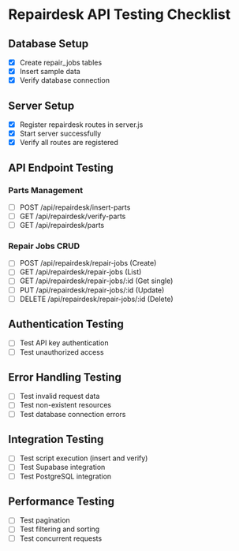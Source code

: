 # Repairdesk API Testing Checklist

## Database Setup
- [x] Create repair_jobs tables
- [x] Insert sample data
- [x] Verify database connection

## Server Setup
- [x] Register repairdesk routes in server.js
- [x] Start server successfully
- [x] Verify all routes are registered

## API Endpoint Testing

### Parts Management
- [ ] POST /api/repairdesk/insert-parts
- [ ] GET /api/repairdesk/verify-parts
- [ ] GET /api/repairdesk/parts

### Repair Jobs CRUD
- [ ] POST /api/repairdesk/repair-jobs (Create)
- [ ] GET /api/repairdesk/repair-jobs (List)
- [ ] GET /api/repairdesk/repair-jobs/:id (Get single)
- [ ] PUT /api/repairdesk/repair-jobs/:id (Update)
- [ ] DELETE /api/repairdesk/repair-jobs/:id (Delete)

## Authentication Testing
- [ ] Test API key authentication
- [ ] Test unauthorized access

## Error Handling Testing
- [ ] Test invalid request data
- [ ] Test non-existent resources
- [ ] Test database connection errors

## Integration Testing
- [ ] Test script execution (insert and verify)
- [ ] Test Supabase integration
- [ ] Test PostgreSQL integration

## Performance Testing
- [ ] Test pagination
- [ ] Test filtering and sorting
- [ ] Test concurrent requests
